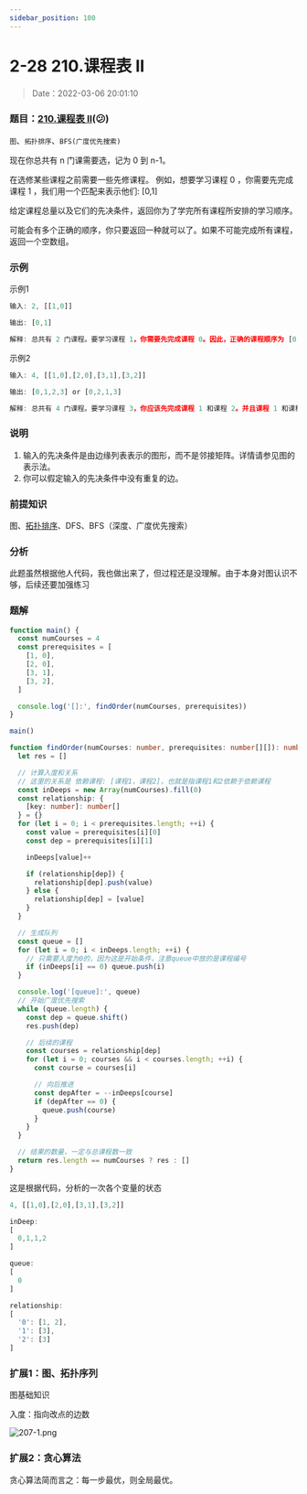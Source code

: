 ```yaml
---
sidebar_position: 100
---
```


# 2-28 210.课程表 II

> Date：2022-03-06 20:01:10

### 题目：[210.课程表 II](https://leetcode-cn.com/problems/course-schedule-ii/)(:confused:)

`图`、`拓扑排序`、`BFS(广度优先搜索)`

现在你总共有 n 门课需要选，记为  0 到  n-1。

在选修某些课程之前需要一些先修课程。 例如，想要学习课程 0 ，你需要先完成课程  1 ，我们用一个匹配来表示他们: [0,1]

给定课程总量以及它们的先决条件，返回你为了学完所有课程所安排的学习顺序。

可能会有多个正确的顺序，你只要返回一种就可以了。如果不可能完成所有课程，返回一个空数组。

### 示例

示例1

```ts
输入: 2, [[1,0]]

输出: [0,1]

解释: 总共有 2 门课程。要学习课程 1，你需要先完成课程 0。因此，正确的课程顺序为 [0,1] 。
```

示例2

```ts
输入: 4, [[1,0],[2,0],[3,1],[3,2]]

输出: [0,1,2,3] or [0,2,1,3]

解释: 总共有 4 门课程。要学习课程 3，你应该先完成课程 1 和课程 2。并且课程 1 和课程 2 都应该排在课程 0 之后。   因此，一个正确的课程顺序是  [0,1,2,3] 。另一个正确的排序是  [0,2,1,3]
```

### 说明

1. 输入的先决条件是由边缘列表表示的图形，而不是邻接矩阵。详情请参见图的表示法。
2. 你可以假定输入的先决条件中没有重复的边。

### 前提知识

图、[拓扑排序](https://search.bilibili.com/all?keyword=%E6%8B%93%E6%89%91%E6%8E%92%E5%BA%8F)、DFS、BFS（深度、广度优先搜索）

### 分析

此题虽然根据他人代码，我也做出来了，但过程还是没理解。由于本身对图认识不够，后续还要加强练习

### 题解

```ts
function main() {
  const numCourses = 4
  const prerequisites = [
    [1, 0],
    [2, 0],
    [3, 1],
    [3, 2],
  ]

  console.log('[]:', findOrder(numCourses, prerequisites))
}

main()

function findOrder(numCourses: number, prerequisites: number[][]): number[] {
  let res = []

  // 计算入度和关系
  // 这里的关系是 依赖课程: [课程1，课程2]，也就是指课程1和2依赖于依赖课程
  const inDeeps = new Array(numCourses).fill(0)
  const relationship: {
    [key: number]: number[]
  } = {}
  for (let i = 0; i < prerequisites.length; ++i) {
    const value = prerequisites[i][0]
    const dep = prerequisites[i][1]

    inDeeps[value]++

    if (relationship[dep]) {
      relationship[dep].push(value)
    } else {
      relationship[dep] = [value]
    }
  }

  // 生成队列
  const queue = []
  for (let i = 0; i < inDeeps.length; ++i) {
    // 只需要入度为0的，因为这是开始条件，注意queue中放的是课程编号
    if (inDeeps[i] == 0) queue.push(i)
  }

  console.log('[queue]:', queue)
  // 开始广度优先搜索
  while (queue.length) {
    const dep = queue.shift()
    res.push(dep)

    // 后续的课程
    const courses = relationship[dep]
    for (let i = 0; courses && i < courses.length; ++i) {
      const course = courses[i]

      // 向后推进
      const depAfter = --inDeeps[course]
      if (depAfter == 0) {
        queue.push(course)
      }
    }
  }

  // 结果的数量，一定与总课程数一致
  return res.length == numCourses ? res : []
}
```

这是根据代码，分析的一次各个变量的状态

```ts
4, [[1,0],[2,0],[3,1],[3,2]]

inDeep:
[
  0,1,1,2
]

queue:
[
  0
]

relationship:
[
  '0': [1, 2],
  '1': [3],
  '2': [3]
]
```

### 扩展1：图、拓扑序列

图基础知识

入度：指向改点的边数

![207-1.png](https://pic.leetcode-cn.com/1c2294cf156a56b90a5d750b6cded3b80e92ab8821abbcb47296cc20845d162a-207-1.png)

### 扩展2：贪心算法

贪心算法简而言之：每一步最优，则全局最优。

